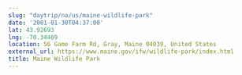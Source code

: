 ```yaml
---
slug: "daytrip/na/us/maine-wildlife-park"
date: '2001-01-30T04:37:00'
lat: 43.92693
lng: -70.34469
location: 56 Game Farm Rd, Gray, Maine 04039, United States
external_url: https://www.maine.gov/ifw/wildlife-park/index.html
title: Maine Wildlife Park
---
```



